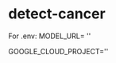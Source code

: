 ﻿# detect-cancer

For .env:
MODEL_URL= '<Bucket Folder Name>'

GOOGLE_CLOUD_PROJECT='<GCP Project ID>'
